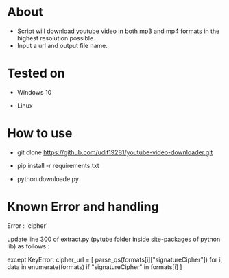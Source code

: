 # About
- Script will download youtube video in both mp3 and mp4 formats in the highest resolution possible. 
- Input a url and output file name.

# Tested on
- Windows 10

- Linux

# How to use

- git clone https://github.com/udit19281/youtube-video-downloader.git

- pip install -r requirements.txt

- python downloade.py


# Known Error and handling

Error : 'cipher'

update line 300 of extract.py (pytube folder inside site-packages of python lib) as follows :

except KeyError:
cipher_url = [
parse_qs(formats[i]["signatureCipher"]) for i, data in enumerate(formats) if "signatureCipher" in formats[i]
]




